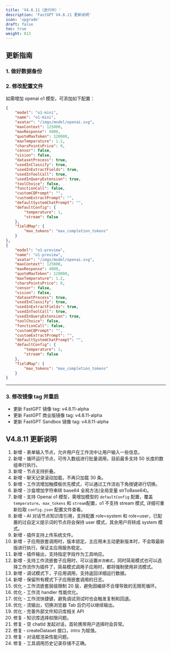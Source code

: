 ```yaml
---
title: 'V4.8.11（进行中）'
description: 'FastGPT V4.8.11 更新说明'
icon: 'upgrade'
draft: false
toc: true
weight: 813
---
```


## 更新指南

### 1. 做好数据备份

### 2. 修改配置文件

如需增加 openai o1 模型，可添加如下配置：

```json
{
    "model": "o1-mini",
    "name": "o1-mini",
    "avatar": "/imgs/model/openai.svg",
    "maxContext": 125000,
    "maxResponse": 4000,
    "quoteMaxToken": 120000,
    "maxTemperature": 1.2,
    "charsPointsPrice": 0,
    "censor": false,
    "vision": false,
    "datasetProcess": true,
    "usedInClassify": true,
    "usedInExtractFields": true,
    "usedInToolCall": true,
    "usedInQueryExtension": true,
    "toolChoice": false,
    "functionCall": false,
    "customCQPrompt": "",
    "customExtractPrompt": "",
    "defaultSystemChatPrompt": "",
    "defaultConfig": {
        "temperature": 1,
        "stream": false
    },
    "fieldMap": {
        "max_tokens": "max_completion_tokens"
    }
},
{
    "model": "o1-preview",
    "name": "o1-preview",
    "avatar": "/imgs/model/openai.svg",
    "maxContext": 125000,
    "maxResponse": 4000,
    "quoteMaxToken": 120000,
    "maxTemperature": 1.2,
    "charsPointsPrice": 0,
    "censor": false,
    "vision": false,
    "datasetProcess": true,
    "usedInClassify": true,
    "usedInExtractFields": true,
    "usedInToolCall": true,
    "usedInQueryExtension": true,
    "toolChoice": false,
    "functionCall": false,
    "customCQPrompt": "",
    "customExtractPrompt": "",
    "defaultSystemChatPrompt": "",
    "defaultConfig": {
        "temperature": 1,
        "stream": false
    },
    "fieldMap": {
        "max_tokens": "max_completion_tokens"
    }
}
```

-------

### 3. 修改镜像 tag 并重启

- 更新 FastGPT 镜像 tag: v4.8.11-alpha
- 更新 FastGPT 商业版镜像 tag: v4.8.11-alpha
- 更新 FastGPT Sandbox 镜像 tag: v4.8.11-alpha

## V4.8.11 更新说明

1. 新增 - 表单输入节点，允许用户在工作流中让用户输入一些信息。
2. 新增 - 循环运行节点，可传入数组进行批量调用，目前最多支持 50 长度的数组串行执行。
3. 新增 - 节点支持折叠。
4. 新增 - 聊天记录滚动加载，不再只加载 30 条。
5. 新增 - 工作流增加触摸板优先模式，可以通过工作流右下角按键进行切换。
6. 新增 - 沙盒增加字符串转 base64 全局方法(全局变量 strToBase64)。
7. 新增 - 支持 Openai o1 模型，需增加模型的 `defaultConfig` 配置，覆盖 `temperature`、`max_tokens` 和 `stream`配置，o1 不支持 stream 模式, 详细可重新拉取 `config.json` 配置文件查看。
8. 新增 - AI 对话节点知识库引用，支持配置 role=system 和 role=user，已配置的过自定义提示词的节点将会保持 user 模式，其余用户将转成 system 模式。
9. 新增 - 插件支持上传系统文件。
10. 新增 - 子应用嵌套调用时，版本锁定。主应用未主动更新版本时，不会取最新版进行执行，保证主应用服务稳定。
11. 新增 - 插件输出，支持指定字段作为工具响应。
12. 新增 - 支持工作流嵌套子应用时，可以设置`非流模式`，同时简易模式也可以选择工作流作为插件了，简易模式调用子应用时，都将强制使用非流模式。
13. 新增 - 调试模式下，子应用调用，支持返回详细运行数据。
14. 新增 - 保留所有模式下子应用嵌套调用的日志。
15. 优化 - 工作流嵌套层级限制 20 层，避免因编排不合理导致的无限死循环。
16. 优化 - 工作流 handler 性能优化。
17. 优化 - 工作流快捷键，避免调试测试时也会触发复制和回退。
18. 优化 - 流输出，切换浏览器 Tab 后仍可以继续输出。
19. 优化 - 完善外部文件知识库相关 API
20. 修复 - 知识库选择权限问题。
21. 修复 - 空 chatId 发起对话，首轮携带用户选择时会异常。
22. 修复 - createDataset 接口，intro 为赋值。
23. 修复 - 对话框渲染性能问题。
24. 修复 - 工具调用历史记录存储不正确。
